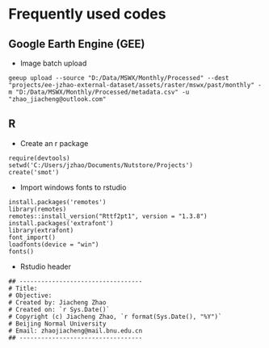 # Frequently used codes

## Google Earth Engine (GEE)
-  Image batch upload
```
geeup upload --source "D:/Data/MSWX/Monthly/Processed" --dest "projects/ee-jzhao-external-dataset/assets/raster/mswx/past/monthly" -m "D:/Data/MSWX/Monthly/Processed/metadata.csv" -u "zhao_jiacheng@outlook.com"
```
## R
- Create an r package
```
require(devtools)
setwd('C:/Users/jzhao/Documents/Nutstore/Projects')
create('smot')
```
- Import windows fonts to rstudio
```
install.packages('remotes')
library(remotes)
remotes::install_version("Rttf2pt1", version = "1.3.8")
install.packages('extrafont')
library(extrafont)
font_import()
loadfonts(device = "win")
fonts()
```

- Rstudio header
```
## ----------------------------------
# Title: 
# Objective: 
# Created by: Jiacheng Zhao
# Created on: `r Sys.Date()`
# Copyright (c) Jiacheng Zhao, `r format(Sys.Date(), "%Y")`
# Beijing Normal University
# Email: zhaojiacheng@mail.bnu.edu.cn
## ----------------------------------
```


